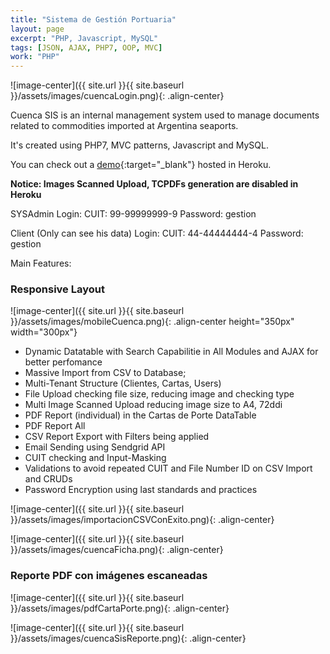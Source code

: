 ```yaml
---
title: "Sistema de Gestión Portuaria"
layout: page
excerpt: "PHP, Javascript, MySQL"
tags: [JSON, AJAX, PHP7, OOP, MVC]
work: "PHP"
---
```

![image-center]({{ site.url }}{{ site.baseurl }}/assets/images/cuencaLogin.png){: .align-center}

Cuenca SIS is an internal management system used to manage documents related to commodities imported at Argentina seaports.

It's created using PHP7, MVC patterns, Javascript and MySQL.

You can check out a [demo](https://fierce-lake-26418.herokuapp.com/){:target="_blank"} hosted in Heroku.

**Notice: Images Scanned Upload, TCPDFs generation are disabled in Heroku**

SYSAdmin
Login: CUIT: 99-99999999-9
Password: gestion

Client (Only can see his data)
Login: CUIT: 44-44444444-4
Password: gestion


Main Features:

### Responsive Layout ###
![image-center]({{ site.url }}{{ site.baseurl }}/assets/images/mobileCuenca.png){: .align-center height="350px" width="300px"}

- Dynamic Datatable with Search Capabilitie in All Modules and AJAX for better perfomance
- Massive Import from CSV to Database;
- Multi-Tenant Structure (Clientes, Cartas, Users)
- File Upload checking file size, reducing image and checking type
- Multi Image Scanned Upload reducing image size to A4, 72ddi
- PDF Report (individual) in the Cartas de Porte DataTable
- PDF Report All
- CSV Report Export with Filters being applied
- Email Sending using Sendgrid API
- CUIT checking and Input-Masking
- Validations to avoid repeated CUIT and File Number ID on CSV Import and CRUDs
- Password Encryption using last standards and practices

![image-center]({{ site.url }}{{ site.baseurl }}/assets/images/importacionCSVConExito.png){: .align-center}

![image-center]({{ site.url }}{{ site.baseurl }}/assets/images/cuencaFicha.png){: .align-center}

### Reporte PDF con imágenes escaneadas ##

![image-center]({{ site.url }}{{ site.baseurl }}/assets/images/pdfCartaPorte.png){: .align-center}

![image-center]({{ site.url }}{{ site.baseurl }}/assets/images/cuencaSisReporte.png){: .align-center}

